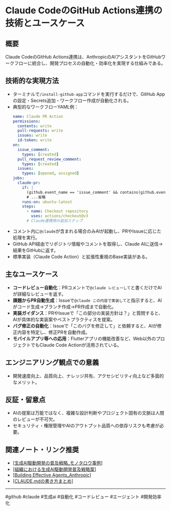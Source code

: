 # Claude CodeのGitHub Actions連携の技術とユースケース

## 概要
Claude CodeのGitHub Actions連携は、AnthropicのAIアシスタントをGitHubワークフローに統合し、開発プロセスの自動化・効率化を実現する仕組みである。

## 技術的な実現方法
- ターミナルで`/install-github-app`コマンドを実行するだけで、GitHub Appの設定・Secrets追加・ワークフロー作成が自動化される。
- 典型的なワークフローYAML例：
  ```yaml
  name: Claude PR Action
  permissions:
    contents: write
    pull-requests: write
    issues: write
    id-token: write
  on:
    issue_comment:
      types: [created]
    pull_request_review_comment:
      types: [created]
    issues:
      types: [opened, assigned]
  jobs:
    claude-pr:
      if: |
        (github.event_name == 'issue_comment' && contains(github.event.comment.body, '@claude'))
        # ...省略
      runs-on: ubuntu-latest
      steps:
        - name: Checkout repository
          uses: actions/checkout@v3
        # Claude連携用の追加ステップ
  ```
- コメント内に`@claude`が含まれる場合のみAIが起動し、PRやIssueに応じた処理を実行。
- GitHub API経由でリポジトリ情報やコメントを取得し、Claude AIに送信→結果をGitHubに返す。
- 標準実装（Claude Code Action）と拡張性重視のBase実装がある。

## 主なユースケース
- **コードレビュー自動化**：PRコメントで`@claude レビューして`と書くだけでAIが詳細なレビューを返す。
- **課題からPR自動生成**：Issueで`@claude この内容で実装して`と指示すると、AIがコード生成→ブランチ作成→PR作成まで自動化。
- **実装ガイダンス**：PRやIssueで「この部分の実装方針は？」と質問すると、AIが具体的な実装案やベストプラクティスを提案。
- **バグ修正の自動化**：Issueで「このバグを修正して」と依頼すると、AIが修正内容を特定し、修正PRを自動作成。
- **モバイルアプリ等への応用**：Flutterアプリの機能改善など、Web以外のプロジェクトでもClaude Code Actionが活用されている。

## エンジニアリング観点での意義
- 開発速度向上、品質向上、ナレッジ共有、アクセシビリティ向上など多面的なメリット。

## 反証・留意点
- AIの提案は万能ではなく、複雑な設計判断やプロジェクト固有の文脈は人間のレビューが不可欠。
- セキュリティ・権限管理やAIのアウトプット品質への依存リスクも考慮が必要。

## 関連ノート・リンク推奨
- [[生成AI駆動開発の普及戦略_モノタロウ事例]]
- [[組織における生成AI駆動開発普及戦略案]]
- [[Building Effective Agents_Anthropic]]
- [[CLAUDE.mdの書き方まとめ]]

---
#github #claude #生成ai #自動化 #コードレビュー #エージェント #開発効率化


[//begin]: # "Autogenerated link references for markdown compatibility"
[生成AI駆動開発の普及戦略_モノタロウ事例]: %E7%94%9F%E6%88%90AI%E9%A7%86%E5%8B%95%E9%96%8B%E7%99%BA%E3%81%AE%E6%99%AE%E5%8F%8A%E6%88%A6%E7%95%A5_%E3%83%A2%E3%83%8E%E3%82%BF%E3%83%AD%E3%82%A6%E4%BA%8B%E4%BE%8B.md "生成AI駆動開発の普及戦略（モノタロウ事例まとめ）"
[組織における生成AI駆動開発普及戦略案]: %E7%B5%84%E7%B9%94%E3%81%AB%E3%81%8A%E3%81%91%E3%82%8B%E7%94%9F%E6%88%90AI%E9%A7%86%E5%8B%95%E9%96%8B%E7%99%BA%E6%99%AE%E5%8F%8A%E6%88%A6%E7%95%A5%E6%A1%88.md "組織における生成AI駆動開発普及戦略案"
[Building Effective Agents_Anthropic]: <Building Effective Agents_Anthropic.md> "Building Effective Agents（Anthropic要約）"
[CLAUDE.mdの書き方まとめ]: <CLAUDE.mdの書き方まとめ.md> "CLAUDE.mdの書き方まとめ"
[//end]: # "Autogenerated link references"
